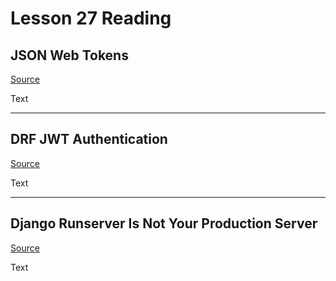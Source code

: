 # Lesson 27 Reading

## JSON Web Tokens

[Source](https://jwt.io/introduction/)

Text

---

## DRF JWT Authentication

[Source](https://simpleisbetterthancomplex.com/tutorial/2018/12/19/how-to-use-jwt-authentication-with-django-rest-framework.html)

Text

---

## Django Runserver Is Not Your Production Server

[Source](https://build.vsupalov.com/django-runserver-in-production/)

Text
